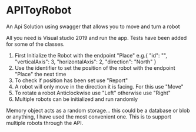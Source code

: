 # APIToyRobot

An Api Solution using swagger that allows you to move and turn a robot

All you need is Visual studio 2019 and run the app. Tests have been added for some of the classes.

1. First Initialize the Robot with the endpoint "Place" 
  e.g.{
  "id": "",
  "verticalAxis": 3,
  "horizontalAxis": 2,
  "direction": "North"
  }
3. Use the identifier to set the position of the robot with the endpoint "Place" the next time
4. To check if position has been set use "Report"
5. A robot will only move in the direction it is facing. For this use "Move"
6. To rotate a robot Anticlockwise use "Left" otherwise use "Right"
7. Multiple robots can be initialized and run randomly

Memory object acts as a random storage... this could be a database or blob or anything, I have used the most convenient one.
This is to support multiple robots through the API.
